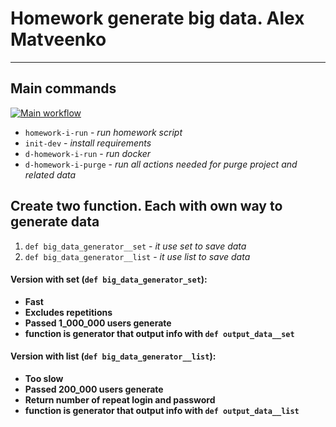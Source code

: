 # Homework generate big data. Alex Matveenko

***

## Main commands

[![Main workflow](https://github.com/hillel-i-python-pro-i-2022-08-26/homework__big_data_generator__alex_matveenko/actions/workflows/main-workflow.yml/badge.svg)](https://github.com/hillel-i-python-pro-i-2022-08-26/homework__big_data_generator__alex_matveenko/actions/workflows/main-workflow.yml)

* `homework-i-run` - *run homework script*
* `init-dev` - *install requirements*
* `d-homework-i-run` - *run docker*
* `d-homework-i-purge` - *run all actions needed for purge project and related data*

## Create two function. Each with own way to generate data

1. `def big_data_generator__set` - *it use set to save data*
2. `def big_data_generator__list` - *it use list to save data*

#### Version with set (`def big_data_generator_set`):

* **Fast**
* **Excludes repetitions**
* **Passed 1_000_000 users generate**
* **function is generator that output info with `def output_data__set`**

#### Version with list (`def big_data_generator__list`):

* **Too slow**
* **Passed 200_000 users generate**
* **Return number of repeat login and password**
* **function is generator that output info with `def output_data__list`**